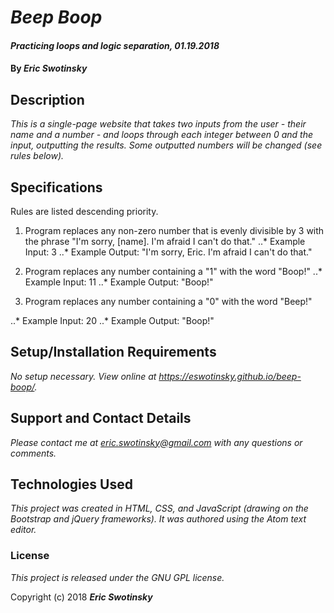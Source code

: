 # _Beep Boop_

#### _Practicing loops and logic separation, 01.19.2018_

#### By _**Eric Swotinsky**_

## Description

_This is a single-page website that takes two inputs from the user - their name and a number - and loops through each integer between 0 and the input, outputting the results. Some outputted numbers will be changed (see rules below)._

## Specifications

Rules are listed descending priority.

1. Program replaces any non-zero number that is evenly divisible by 3 with the phrase "I'm sorry, [name]. I'm afraid I can't do that."
..* Example Input: 3
..* Example Output: "I'm sorry, Eric. I'm afraid I can't do that."

2. Program replaces any number containing a "1" with the word "Boop!"
..* Example Input: 11
..* Example Output: "Boop!"

3. Program replaces any number containing a "0" with the word "Beep!"

..* Example Input: 20
..* Example Output: "Boop!"


## Setup/Installation Requirements

_No setup necessary. View online at https://eswotinsky.github.io/beep-boop/._

## Support and Contact Details

_Please contact me at eric.swotinsky@gmail.com with any questions or comments._

## Technologies Used

_This project was created in HTML, CSS, and JavaScript (drawing on the Bootstrap and jQuery frameworks). It was authored using the Atom text editor._

### License

*This project is released under the GNU GPL license.*

Copyright (c) 2018 **_Eric Swotinsky_**
